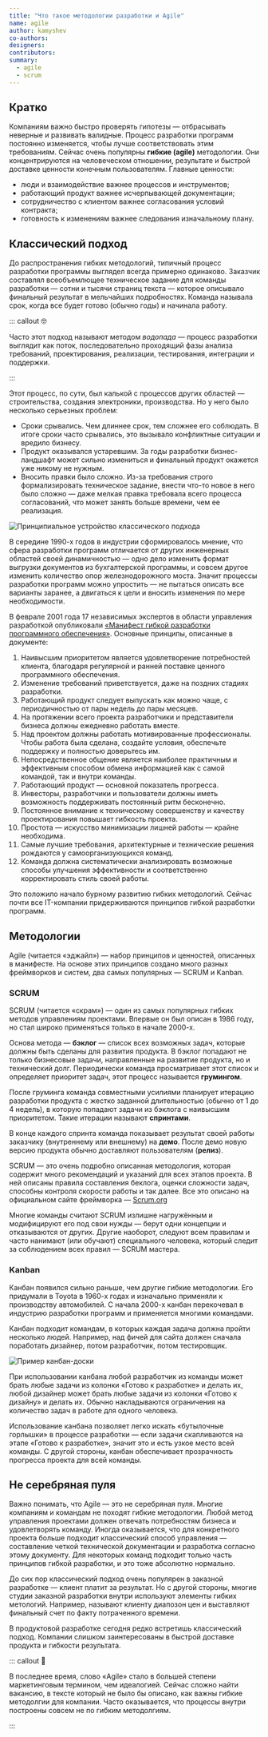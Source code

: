 ```yaml
---
title: "Что такое методологии разработки и Agile"
name: agile
author: kamyshev
co-authors:
designers:
contributors:
summary:
  - agile
  - scrum
---
```


## Кратко

Компаниям важно быстро проверять гипотезы — отбрасывать неверные и развивать валидные. Процесс разработки программ постоянно изменяется, чтобы лучше соответствовать этим требованиям. Сейчас очень популярны **гибкие (agile)** методологии. Они концентрируются на человеческом отношении, результате и быстрой доставке ценности конечным пользователям. Главные ценности:

- люди и взаимодействие важнее процессов и инструментов;
- работающий продукт важнее исчерпывающей документации;
- сотрудничество с клиентом важнее согласования условий контракта;
- готовность к изменениям важнее следования изначальному плану.

## Классический подход

До распространения гибких методологий, типичный процесс разработки программы выглядел всегда примерно одинаково. Заказчик составлял всеобъемлющее техническое задание для команды разработки — сотни и тысячи страниц текста — которое описывало финальный результат в мельчайших подробностях. Команда называла срок, когда все будет готово (обычно годы) и начинала работу.

::: callout 🤓

Часто этот подход называют методом _водопада_ — процесс разработки выглядит как поток, последовательно проходящий фазы анализа требований, проектирования, реализации, тестирования, интеграции и поддержки.

:::

Этот процесс, по сути, был калькой с процессов других областей — строительства, создания электроники, производства. Но у него было несколько серьезных проблем:

- Сроки срывались. Чем длиннее срок, тем сложнее его соблюдать. В итоге сроки часто срывались, это вызывало конфликтные ситуации и вредило бизнесу.
- Продукт оказывался устаревшим. За годы разработки бизнес-ландшафт может сильно измениться и финальный продукт окажется уже никому не нужным.
- Вносить правки было сложно. Из-за требования строго формализировать техническое задание, внести что-то новое в него было сложно — даже мелкая правка требовала всего процесса согласований, что может занять больше времени, чем ее реализация.

![Принципиальное устройство классического подхода](/assets/images/posts/js/agile/waterfall.png)

В середине 1990-х годов в индустрии сформировалось мнение, что сфера разработки программ отличается от других инженерных областей своей динамичностью — одно дело изменить формат выгрузки документов из бухгалтерской программы, и совсем другое изменить количество опор железнодорожного моста. Значит процессы разработки программ можно упростить — не пытаться описать все варианты заранее, а двигаться к цели и вносить изменения по мере необходимости.

В феврале 2001 года 17 независимых экспертов в области управления разработкой опубликовали [«Манифест гибкой разработки программного обеспечения»](https://agilemanifesto.org/iso/ru/manifesto.html). Основные принципы, описанные в документе:

1. Наивысшим приоритетом является удовлетворение потребностей клиента, благодаря регулярной и ранней поставке ценного программного обеспечения.
2. Изменение требований приветствуется, даже на поздних стадиях разработки.
3. Работающий продукт следует выпускать как можно чаще, с периодичностью от пары недель до пары месяцев.
4. На протяжении всего проекта разработчики и представители бизнеса должны ежедневно работать вместе.
5. Над проектом должны работать мотивированные профессионалы. Чтобы работа была сделана, создайте условия, обеспечьте поддержку и полностью доверьтесь им.
6. Непосредственное общение является наиболее практичным и эффективным способом обмена информацией как с самой командой, так и внутри команды.
7. Работающий продукт — основной показатель прогресса.
8. Инвесторы, разработчики и пользователи должны иметь возможность поддерживать постоянный ритм бесконечно.
9. Постоянное внимание к техническому совершенству и качеству проектирования повышает гибкость проекта.
10. Простота — искусство минимизации лишней работы — крайне необходима.
11. Самые лучшие требования, архитектурные и технические решения рождаются у самоорганизующихся команд.
12. Команда должна систематически анализировать возможные способы улучшения эффективности и соответственно корректировать стиль своей работы.

Это положило начало бурному развитию гибких методологий. Сейчас почти все IT-компании придерживаются принципов гибкой разработки программ.

## Методологии

Agile (читается «эджайл») — набор принципов и ценностей, описанных в манифесте. На основе этих принципов создано много разных фреймворков и систем, два самых популярных — SCRUM и Kanban.

### SCRUM

SCRUM (читается «скрам») — один из самых популярных гибких методов управлениям проектами. Впервые он был описан в 1986 году, но стал широко применяться только в начале 2000-х.

Основа метода — **бэклог** — список всех возможных задач, которые должны быть сделаны для развития продукта. В бэклог попадают не только бизнесовые задачи, направленные на развитие продукта, но и технический долг. Периодически команда просматривает этот список и определяет приоритет задач, этот процесс называется **грумингом**.

После груминга команда совместными усилиями планирует итерацию разработки продукта с жестко заданной длительностью (обычно от 1 до 4 недель), в которую попадают задачи из бэклога с наивысшим приоритетом. Такие итерации называют **спринтами**.

В конце каждого спринта команда показывает результат своей работы заказчику (внутреннему или внешнему) на **демо**. После демо новую версию продукта обычно доставляют пользователям (**релиз**).

SCRUM — это очень подробно описанная методология, которая содержит много рекомендаций и указаний для всех этапов проекта. В ней описаны правила составления беклога, оценки сложности задач, способны контроля скорости работы и так далее. Все это описано на официальном сайте фреймворка — [Scrum.org](https://www.scrum.org/)

Многие команды считают SCRUM излишне нагружённым и модифицируют его под свои нужды — берут одни концепции и отказываются от других. Другие наоборот, следуют всем правилам и часто нанимают (или обучают) специального человека, который следит за соблюдением всех правил — SCRUM мастера.

### Kanban

Канбан появился сильно раньше, чем другие гибкие методологии. Его придумали в Toyota в 1960-х годах и изначально применяли к производству автомобилей. С начала 2000-х канбан перекочевал в индустрию разработки программ и применяется многими командами.

Канбан подходит командам, в которых каждая задача должна пройти несколько людей. Например, над фичей для сайта должен сначала поработать дизайнер, потом разработчик, потом тестировщик.

![Пример канбан-доски](/assets/images/posts/js/agile/kanban.png)

При использовании канбана любой разработчик из команды может брать любые задачи из колонки «Готово к разработке» и делать их, любой дизайнер может брать любые задачи из колонки «Готово к дизайну» и делать их. Обычно накладываются ограничения на количество задач в работе для одного человека.

Использование канбана позволяет легко искать «бутылочные горлышки» в процессе разработки — если задачи скапливаются на этапе «Готово к разработке», значит это и есть узкое место всей команды. С другой стороны, канбан обеспечивает прозрачность прогресса проекта для всей команды.

## Не серебряная пуля

Важно понимать, что Agile — это не серебряная пуля. Многие компаниям и командам не походят гибкие методологии. Любой метод управления проектами должен отвечать потребностям бизнеса и удовлетворять команду. Иногда оказывается, что для конкретного проекта больше подходит классический способ управления — составление четкой технической документации и разработка согласно этому документу. Для некоторых команд подходит только часть принципов гибкой разработки, и это тоже абсолютно нормально.

До сих пор классический подход очень популярен в заказной разработке — клиент платит за результат. Но с другой стороны, многие студии заказной разработки внутри используют элементы гибких метологий. Например, называют клиенту диапозон цен и выставляют финальный счет по факту потраченного времени.

В продуктовой разработке сегодня редко встретишь классический подход. Компании слишком заинтересованы в быстрой доставке продукта и гибкости результата.

::: callout 🤣

В последнее время, слово «Agile» стало в большей степени маркетинговым термином, чем идеалогией. Сейчас сложно найти вакансию, в тексте который не было бы описано, как важны гибкие методолгии для компании. Часто оказывается, что процессы внутри построены совсем не по гибким методолгиям.

:::
